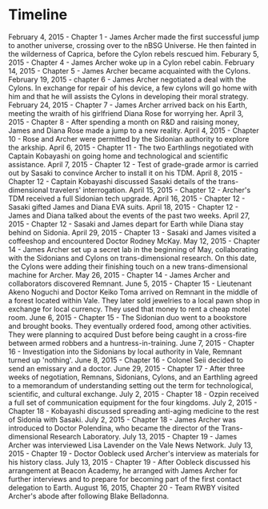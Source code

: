 # **Timeline**

February 4, 2015 - Chapter 1 -  James Archer made the first successful jump to another universe, crossing over to the nBSG Universe. He then fainted in the wilderness of Caprica, before the Cylon rebels rescued him.
Feburary 5, 2015 - Chapter 4 - James Archer woke up in a Cylon rebel cabin.
February 14, 2015 - Chapter 5 - James Archer became acquainted with the Cylons.
February 19, 2015 - chapter 6 - James Archer negotiated a deal with the Cylons. In exchange for repair of his device, a few cylons will go home with him and that he will assists the Cylons in developing their moral strategy.
February 24, 2015 - Chapter 7 - James Archer arrived back on his Earth, meeting the wraith of his girlfriend Diana Rose for worrying her.
April 3, 2015 - Chapter 8 - After spending a month on R&D and raising money, James and Diana Rose made a jump to a new reality.
April 4, 2015 - Chapter 10 - Rose and Archer were permitted by the Sidonian authority to explore the arkship.
April 6, 2015 - Chapter 11 - The two Earthlings negotiated with Captain Kobayashi on going home and technological and scientific assistance.
April 7, 2015 - Chapter 12 - Test of grade-grade armor is carried out by Sasaki to convince Archer to install it on his TDM.
April 8, 2015 - Chapter 12 - Captain Kobayashi discussed Sasaki details of the trans-dimensional travelers' interrogation.
April 15, 2015 - Chapter 12 - Archer's TDM received a full Sidonian tech upgrade.
April 16, 2015 - Chapter 12 - Sasaki gifted James and Diana EVA suits.
April 18, 2015 - Chapter 12 - James and Diana talked about the events of the past two weeks.
April 27, 2015 - Chapter 12 - Sasaki and James depart for Earth while Diana stay behind on Sidonia.
April 29, 2015 - Chapter 13 - Sasaki and James visited a coffeeshop and encountered Doctor Rodney McKay.
May 12, 2015 - Chapter 14 - James Archer set up a secret lab in the beginning of May, collaborating with the Sidonians and Cylons on trans-dimensional research. On this date, the Cylons were adding their finishing touch on a new trans-dimensional machine for Archer.
May 26, 2015 - Chapter 14 - James Archer and collaborators discovered Remnant.
June 5, 2015 - Chapter 15 - Lieutenant Akeno Noguchi and Doctor Keiko Toma arrived on Remnant in the middle of a forest located within Vale. They later sold jewelries to a local pawn shop in exchange for local currency. They used that money to rent a cheap motel room.
June 6, 2015 - Chapter 15 - The Sidonian duo went to a bookstore and brought books. They eventually ordered food, among other activities. They were planning to acquired Dust before being caught in a cross-fire between armed robbers and a huntress-in-training.
June 7, 2015 - Chapter 16 - Investigation into the Sidonians by local authority in Vale, Remnant turned up 'nothing'.
June 8, 2015 - Chapter 16 - Colonel Seii decided to send an emissary and a doctor.
June 29, 2015 - Chapter 17 - After three weeks of negotiation, Remnans, Sidonians, Cylons, and an Earthling agreed to a memorandum of understanding setting out the term for technological, scientific, and cultural exchange.
July 2, 2015 - Chapter 18 - Ozpin received a full set of communication equipment for the four kingdoms.
July 2, 2015 - Chapter 18 - Kobayashi discussed spreading anti-aging medicine to the rest of Sidonia with Sasaki.
July 2, 2015 - Chapter 18 - James Archer was introduced to Doctor Polendina, who became the director of the Trans-dimensional Research Laboratory.
July 13, 2015 - Chapter 19 - James Archer was interviewed Lisa Lavender on the Vale News Network.
July 13, 2015 - Chapter 19 - Doctor Oobleck used Archer's interview as materials for his history class. July 13, 2015 - Chapter 19 - After Oobleck discussed his arrangement at Beacon Academy, he arranged with James Archer for further interviews and to prepare for becoming part of the first contact delegation to Earth.
August 16, 2015, Chapter 20 - Team RWBY visited Archer's abode after following Blake Belladonna.
